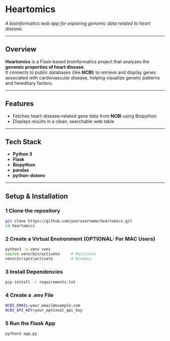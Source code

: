 # Heartomics
*A bioinformatics web app for exploring genomic data related to heart disease.*

---

## Overview
**Heartomics** is a Flask-based bioinformatics project that analyzes the **genomic properties of heart disease**.  
It connects to public databases (like **NCBI**) to retrieve and display genes associated with cardiovascular disease, helping visualize genetic patterns and hereditary factors.

---

## Features
- Fetches heart-disease–related gene data from **NCBI** using Biopython  
- Displays results in a clean, searchable web table  

---

## Tech Stack
- **Python 3**
- **Flask**
- **Biopython**
- **pandas**
- **python-dotenv**

---

## Setup & Installation

### 1 Clone the repository
```bash
git clone https://github.com/yourusername/heartomics.git
cd heartomics
```
### 2 Create a Virtual Environment (OPTIONAL: For MAC Users)
```bash
python3 -m venv venv
source venv/bin/activate     # Mac/Linux
venv\Scripts\activate        # Windows
```
### 3 Install Dependencies
```bash
pip install -r requirements.txt
```
### 4 Create a .env File
```bash
NCBI_EMAIL=your_email@example.com
NCBI_API_KEY=your_optional_api_key
```
### 5 Run the Flask App
```bash
python3 app.py
```
